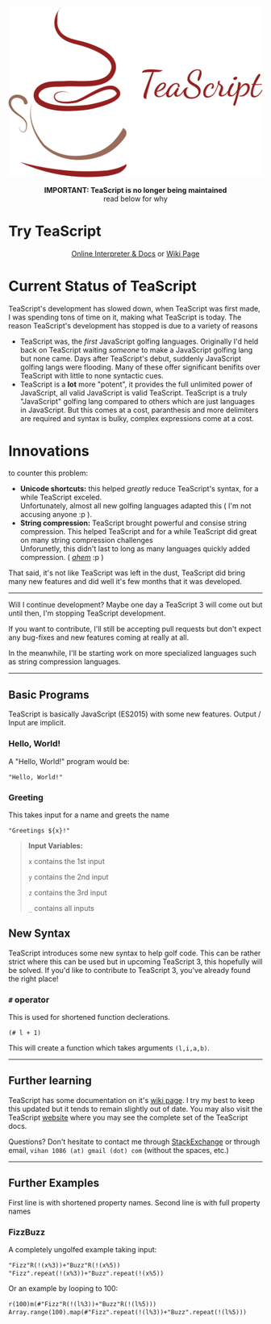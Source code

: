 <p align="center">
  <a href="http://vihanserver.tk/p/TeaScript/">
    <img alt="TeaScript" src="https://raw.githubusercontent.com/vihanb/TeaScript/master/TeaScriptWide.png" width="546">
  </a>
</p>

<p align="center">
  <b>IMPORTANT: TeaScript is no longer being maintained</b><br>read below for why
</p>

# Try TeaScript
<p align="center">
  <a href="http://vihanserver.tk/p/TeaScript/">Online Interpreter & Docs</a> or <a href="https://esolangs.org/wiki/TeaScript">Wiki Page</a>

</p>

# Current Status of TeaScript

TeaScript's development has slowed down, when TeaScript was first made, I was spending tons of time on it, making what TeaScript is today. The reason TeaScript's development has stopped is due to a variety of reasons

 - TeaScript was, the *first* JavaScript golfing languages. Originally I'd held back on TeaScript waiting *someone* to make a JavaScript golfing lang but none came. Days after TeaScript's debut, suddenly JavaScript golfing langs were flooding. Many of these offer significant benifits over TeaScript with little to none syntactic cues.
 - TeaScript is a **lot** more "potent", it provides the full unlimited power of JavaScript, all valid JavaScript is valid TeaScript. TeaScript is a truly "JavaScript" golfing lang compared to others which are just languages in JavaScript. But this comes at a cost, paranthesis and more delimiters are required and syntax is bulky, complex expressions come at a cost.

# Innovations
to counter this problem:

 - **Unicode shortcuts:** this helped *greatly* reduce TeaScript's syntax, for a while TeaScript exceled.<br>Unfortunately, almost all new golfing languages adapted this ( I'm not accusing anyone :p  ).
 - **String compression:** TeaScript brought powerful and consise string compression. This helped TeaScript and for a while TeaScript did great on many string compression challenges<br>Unforunetly, this didn't last to long as many languages quickly added compression. ( [*ahem*](https://github.com/molarmanful/ESMin/blob/gh-pages/interpreter.js#L56) :p )
 
That said, it's not like TeaScript was left in the dust, TeaScript did bring many new features and did well it's few months that it was developed.
 
---

Will I continue development? Maybe one day a TeaScript 3 will come out but until then, I'm stopping TeaScript development.

If you want to contribute, I'll still be accepting pull requests but don't expect any bug-fixes and new features coming at really at all.

In the meanwhile, I'll be starting work on more specialized languages such as string compression languages.

---

## Basic Programs

TeaScript is basically JavaScript (ES2015) with some new features. Output / Input are implicit.

### Hello, World!
A "Hello, World!" program would be:

    "Hello, World!"

### Greeting
This takes input for a name and greets the name

    "Greetings ${x}!"

> **Input Variables:**
>
> `x` contains the 1st input
>
> `y` contains the 2nd input
>
> `z` contains the 3rd input
>
> `_` contains all inputs

## New Syntax

TeaScript introduces some new syntax to help golf code. This can be rather strict where this can be used but in upcoming TeaScript 3, this hopefully will be solved. If you'd like to contribute to TeaScript 3, you've already found the right place!

### `#` operator

This is used for shortened function declerations.

    (# l + 1)
This will create a function which takes arguments `(l,i,a,b)`.

---

## Further learning

TeaScript has some documentation on it's [wiki page](https://esolangs.org/wiki/TeaScript). I try my best to keep this updated but it tends to remain slightly out of date. You may also visit the TeaScript [website](http://vihanserver.tk/p/TeaScript/) where you may see the complete set of the TeaScript docs.

Questions? Don't hesitate to contact me through [StackExchange](http://chat.stackexchange.com/users/116494/v) or through email, `vihan 1086 (at) gmail (dot) com` (without the spaces, etc.)

---

## Further Examples

First line is with shortened property names. Second line is with full property names

### FizzBuzz
A completely ungolfed example taking input:

    "Fizz"R(!(x%3))+"Buzz"R(!(x%5))
    "Fizz".repeat(!(x%3))+"Buzz".repeat(!(x%5))
Or an example by looping to 100:

    r(100)m(#"Fizz"R(!(l%3))+"Buzz"R(!(l%5)))
    Array.range(100).map(#"Fizz".repeat(!(l%3))+"Buzz".repeat(!(l%5)))

